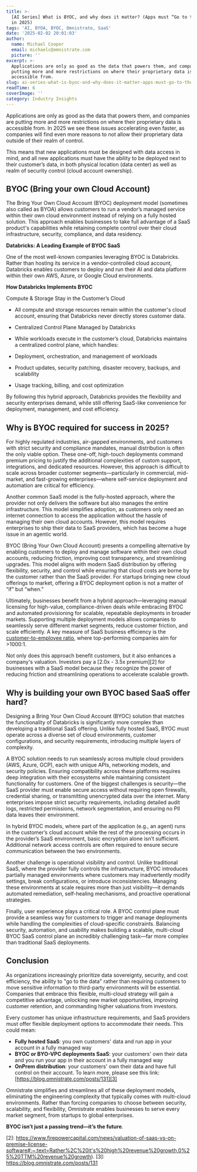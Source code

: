 ```yaml
---
title: >-
  [AI Series] What is BYOC, and why does it matter? (Apps must “Go to the Data”
  in 2025)
tags: 'AI, BYOA, BYOC, Omnistrate, SaaS'
date: '2025-02-02 20:01:03'
author:
  name: Michael Cooper
  email: michaelc@omnistrate.com
  picture: ''
excerpt: >-
  Applications are only as good as the data that powers them, and companies are
  putting more and more restrictions on where their proprietary data is
  accessible from.
slug: ai-series-what-is-byoc-and-why-does-it-matter-apps-must-go-to-the-data-in-2025
readTime: 6
coverImage: ''
category: Industry Insights
---
```


Applications are only as good as the data that powers them, and companies are putting more and more restrictions on where their proprietary data is accessible from.  In 2025 we see these issues accelerating even faster, as companies will find even more reasons to not allow their proprietary data outside of their realm of control.  

This means that new applications must be designed with data access in mind, and all new applications must have the ability to be deployed next to their customer’s data, in both physical location (data center) as well as realm of security control (cloud account ownership).

**BYOC (Bring your own Cloud Account)**
--------------------------------------------

The Bring Your Own Cloud Account (BYOC) deployment model (sometimes also called as BYOA) allows customers to run a vendor’s managed service within their own cloud environment instead of relying on a fully hosted solution. This approach enables businesses to take full advantage of a SaaS product's capabilities while retaining complete control over their cloud infrastructure, security, compliance, and data residency.

**Databricks: A Leading Example of BYOC SaaS**

One of the most well-known companies leveraging BYOC is Databricks. Rather than hosting its service in a vendor-controlled cloud account, Databricks enables customers to deploy and run their AI and data platform within their own AWS, Azure, or Google Cloud environments.

**How Databricks Implements BYOC**

Compute & Storage Stay in the Customer’s Cloud

- All compute and storage resources remain within the customer's cloud account, ensuring that Databricks never directly stores customer data.

- Centralized Control Plane Managed by Databricks

- While workloads execute in the customer’s cloud, Databricks maintains a centralized control plane, which handles:

- Deployment, orchestration, and management of workloads

- Product updates, security patching, disaster recovery, backups, and scalability

- Usage tracking, billing, and cost optimization

By following this hybrid approach, Databricks provides the flexibility and security enterprises demand, while still offering SaaS-like convenience for deployment, management, and cost efficiency.

**Why is BYOC required for success in 2025?**
---------------------------------------------

For highly regulated industries, air-gapped environments, and customers with strict security and compliance mandates, manual distribution is often the only viable option. These one-off, high-touch deployments command premium pricing to justify the additional complexities of custom support, integrations, and dedicated resources. However, this approach is difficult to scale across broader customer segments—particularly in commercial, mid-market, and fast-growing enterprises—where self-service deployment and automation are critical for efficiency.

Another common SaaS model is the fully-hosted approach, where the provider not only delivers the software but also manages the entire infrastructure. This model simplifies adoption, as customers only need an internet connection to access the application without the hassle of managing their own cloud accounts. However, this model requires enterprises to ship their data to SaaS providers, which has become a huge issue in an agentic world.

BYOC (Bring Your Own Cloud Account) presents a compelling alternative by enabling customers to deploy and manage software within their own cloud accounts, reducing friction, improving cost transparency, and streamlining upgrades. This model aligns with modern SaaS distribution by offering flexibility, security, and control while ensuring that cloud costs are borne by the customer rather than the SaaS provider. For startups bringing new cloud offerings to market, offering a BYOC deployment option is not a matter of “if” but “when.”

Ultimately, businesses benefit from a hybrid approach—leveraging manual licensing for high-value, compliance-driven deals while embracing BYOC and automated provisioning for scalable, repeatable deployments in broader markets. Supporting multiple deployment models allows companies to seamlessly serve different market segments, reduce customer friction, and scale efficiently. A key measure of SaaS business efficiency is the [customer-to-employee ratio][1], where top-performing companies aim for >1000:1.

Not only does this approach benefit customers, but it also enhances a company's valuation. Investors pay a [2.0x - 3.5x premium][2] for businesses with a SaaS model because they recognize the power of reducing friction and streamlining operations to accelerate scalable growth.

**Why is building your own BYOC based SaaS offer hard?**
--------------------------------------------------------

Designing a Bring Your Own Cloud Account (BYOC) solution that matches the functionality of Databricks is significantly more complex than developing a traditional SaaS offering. Unlike fully hosted SaaS, BYOC must operate across a diverse set of cloud environments, customer configurations, and security requirements, introducing multiple layers of complexity.

A BYOC solution needs to run seamlessly across multiple cloud providers (AWS, Azure, GCP), each with unique APIs, networking models, and security policies. Ensuring compatibility across these platforms requires deep integration with their ecosystems while maintaining consistent functionality for customers.
One of the biggest challenges is security—the SaaS provider must enable secure access without requiring open firewalls, credential sharing, or transmitting unencrypted data over the internet. Many enterprises impose strict security requirements, including detailed audit logs, restricted permissions, network segmentation, and ensuring no PII data leaves their environment.

In hybrid BYOC models, where part of the application (e.g., an agent) runs in the customer’s cloud account while the rest of the processing occurs in the provider’s SaaS environment, basic encryption alone isn’t sufficient. Additional network access controls are often required to ensure secure communication between the two environments.

Another challenge is operational visibility and control. Unlike traditional SaaS, where the provider fully controls the infrastructure, BYOC introduces partially managed environments where customers may inadvertently modify settings, break configurations, or introduce inconsistencies. Managing these environments at scale requires more than just visibility—it demands automated remediation, self-healing mechanisms, and proactive operational strategies.

Finally, user experience plays a critical role. A BYOC control plane must provide a seamless way for customers to trigger and manage deployments while handling the complexities of cloud-specific constraints. Balancing security, automation, and usability makes building a scalable, multi-cloud BYOC SaaS control plane an incredibly challenging task—far more complex than traditional SaaS deployments.

**Conclusion**
--------------

As organizations increasingly prioritize data sovereignty, security, and cost efficiency, the ability to "go to the data" rather than requiring customers to move sensitive information to third-party environments will be essential. Companies that embrace this flexible, multi-cloud strategy will gain a competitive advantage, unlocking new market opportunities, improving customer retention, and commanding higher valuations from investors. 

Every customer has unique infrastructure requirements, and SaaS providers must offer flexible deployment options to accommodate their needs. This could mean:

 - **Fully hosted SaaS**:  you own customers' data and run app in your account in a fully managed way
 - **BYOC or BYO-VPC deployments SaaS**: your customers' own their data and you run your app in their account in a fully managed way
 - **OnPrem distribution**: your customers' own their data and have full control on their account. To learn more, please see this link: [https://blog.omnistrate.com/posts/131][3]

Omnistrate simplifies and streamlines all of these deployment models, eliminating the engineering complexity that typically comes with multi-cloud environments. Rather than forcing companies to choose between security, scalability, and flexibility, Omnistrate enables businesses to serve every market segment, from startups to global enterprises.

**BYOC isn’t just a passing trend—it’s the future**.


  [1]: https://www.usenix.org/legacy/event/lisa07/tech/full_papers/hamilton/hamilton_html/index.html
  [2]: https://www.firepowercapital.com/news/valuation-of-saas-vs-on-premise-license-software#:~:text=Rather%2C%20it's%20high%20revenue%20growth,0%25%20TTM%20revenue%20growth).
  [3]: https://blog.omnistrate.com/posts/131
